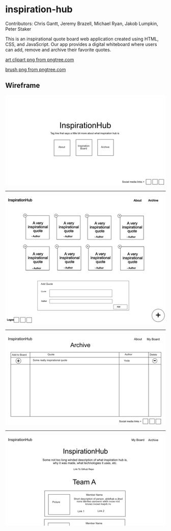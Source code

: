 # inspiration-hub

Contributors: Chris Gantt, Jeremy Brazell, Michael Ryan, Jakob Lumpkin, Peter Staker

This is an inspirational quote board web application created using HTML, CSS, and JavaScript. Our app provides a digital whiteboard where users can add, remove and archive their favorite quotes.

<a href='https://pngtree.com/so/art-clipart'>art clipart png from pngtree.com</a>

<a href='https://pngtree.com/so/brush'>brush png from pngtree.com</a>

## Wireframe

![landing page wireframe](images/wireframe/LandingPage.png)

---

![inspiration board wireframe](images/wireframe/InspirationBoard.png)

---

![archive wireframe](images/wireframe/Archive.png)

---

![about wireframe](images/wireframe/About.png)
